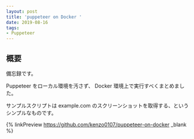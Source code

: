 ```yaml
---
layout: post
title: 'puppeteer on Docker '
date: 2019-08-16
tags:
- Puppeteer
---
```


## 概要

備忘録です。

Puppeteer をローカル環境を汚さず、 Docker 環境上で実行すべくまとめました。

サンプルスクリプトは example.com のスクリーンショットを取得する、というシンプルなものです。

{% linkPreview https://github.com/kenzo0107/puppeteer-on-docker _blank %}
